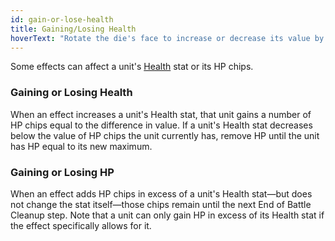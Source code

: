 ```yaml
---
id: gain-or-lose-health
title: Gaining/Losing Health
hoverText: "Rotate the die's face to increase or decrease its value by the amount indicated. Dice values cannot be increased or reduced beyond the values printed on them."
---
```


Some effects can affect a unit's [Health](/docs/all/stats/health) stat or its HP chips.

### Gaining or Losing Health
When an effect increases a unit's Health stat, that unit gains a number of HP chips equal to the difference in value. If a unit's Health stat decreases below the value of HP chips the unit currently has, remove HP until the unit has HP equal to its new maximum.

### Gaining or Losing HP
When an effect adds HP chips in excess of a unit's Health stat—but does not change the stat itself—those chips remain until the next End of Battle Cleanup step. Note that a unit can only gain HP in excess of its Health stat if the effect specifically allows for it.